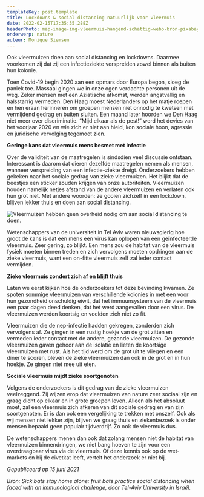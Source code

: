 ```yaml
---
templateKey: post.template
title: Lockdowns & social distancing natuurlijk voor vleermuis
date: 2022-02-15T17:35:35.288Z
headerPhoto: map-image-img-vleermuis-hangend-schattig-webp-bron-pixabay-com-onderschrift-voor-een-vleermuis-zijn-lockdowns-en-social-distancing-heel-natuurlijk
onderwerp: nature
auteur: Monique Siemsen
---
```

Ook vleermuizen doen aan social distancing en lockdowns. Daarmee voorkomen zij dat zij een infectieziekte verspreiden zowel binnen als buiten hun kolonie.

Toen Covid-19 begin 2020 aan een opmars door Europa begon, sloeg de paniek toe. Massaal gingen we in onze ogen verdachte personen uit de weg. Zeker mensen met een Aziatische afkomst, werden angstvallig en halsstarrig vermeden. Den Haag moest Nederlanders op het matje roepen en hen eraan herinneren om groepen mensen niet onnodig te kwetsen met vermijdend gedrag en buiten sluiten. Een maand later hoorden we Den Haag niet meer over discriminatie. “Mijd elkaar als de pest!” werd het devies van het voorjaar 2020 en wie zich er niet aan hield, kon sociale hoon, agressie en juridische vervolging tegemoet zien.

**Geringe kans dat vleermuis mens besmet met infectie**

Over de validiteit van de maatregelen is sindsdien veel discussie ontstaan. Interessant is daarom dat dieren dezelfde maatregelen nemen als mensen, wanneer verspreiding van een infectie-ziekte dreigt. Onderzoekers hebben gekeken naar het sociale gedrag van zieke vleermuizen. Het blijkt dat de beestjes een sticker zouden krijgen van onze autoriteiten. Vleermuizen houden namelijk netjes afstand van de andere vleermuizen en verlaten ook hun grot niet. Met andere woorden: ze gooien zichzelf in een lockdown, blijven lekker thuis en doen aan social distancing.

![Vleermuizen hebben geen overheid nodig om aan social distancing te doen.](/img/vleermuizen-zonsondergang-boom.png "Pixabay.com")

Wetenschappers van de universiteit in Tel Aviv waren nieuwsgierig hoe groot de kans is dat een mens een virus kan oplopen van een geïnfecteerde vleermuis. Zeer gering, zo blijkt. Een mens zou de habitat van de vleermuis fysiek moeten binnen treden en zich vervolgens moeten opdringen aan de zieke vleermuis, want een on-fitte vleermuis zelf zal ieder contact vermijden.

**Zieke vleermuis zondert zich af en blijft thuis**

Laten we eerst kijken hoe de onderzoekers tot deze bevinding kwamen. Ze spoten sommige vleermuizen van verschillende kolonies in met een voor hun gezondheid onschuldig eiwit, dat het immuunsysteem van de vleermuis een paar dagen deed denken, dat het werd aangevallen door een virus. De vleermuizen werden koortsig en voelden zich niet zo fit.

Vleermuizen die de nep-infectie hadden gekregen, zonderden zich vervolgens af. Ze gingen in een rustig hoekje van de grot zitten en vermeden ieder contact met de andere, gezonde vleermuizen. De gezonde vleermuizen gaven gehoor aan de isolatie en lieten de koortsige vleermuizen met rust. Als het tijd werd om de grot uit te vliegen en een diner te scoren, bleven de zieke vleermuizen dan ook in de grot en in hun hoekje. Ze gingen niet mee uit eten.

**Sociale vleermuis mijdt zieke soortgenoten**

Volgens de onderzoekers is dit gedrag van de zieke vleermuizen veelzeggend. Zij wijzen erop dat vleermuizen van nature zeer sociaal zijn en graag dicht op elkaar en in grote groepen leven. Alleen als het absoluut moet, zal een vleermuis zich afkeren van dit sociale gedrag en van zijn soortgenoten. Er is dan ook een vergelijking te trekken met onszelf. Ook als wij mensen niet lekker zijn, blijven we graag thuis en ziekenbezoek is onder mensen bepaald geen populair tijdverdrijf. Zo ook de vleermuis dus.

De wetenschappers menen dan ook dat zolang mensen niet de habitat van vleermuizen binnendringen, we niet bang hoeven te zijn voor een overdraagbaar virus via de vleermuis. Of deze kennis ook op de wet-markets en bij de civetkat leeft, vertelt het onderzoek er niet bij.



*Gepubliceerd op 15 juni 2021*

*Bron: Sick bats stay home alone: fruit bats practice social distancing when faced with an immunological challenge, door Tel-Aviv University in Israël.*
